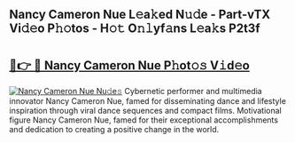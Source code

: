 ## Nancy Cameron Nue L𝚎a𝚔ed N𝚞𝚍e - Part-vTX Vi𝚍𝚎o P𝚑𝚘tos - H𝚘𝚝 O𝚗𝚕yf𝚊ns L𝚎a𝚔s P2t3f

# <h2><a href="http://kf90f5.oniu.top/?m=Nancy+Cameron+Nue">🔗👉 🔴 Nancy Cameron Nue P𝚑ot𝚘𝚜 V𝚒d𝚎o</a></h2>

[![Nancy Cameron Nue Nu𝚍e𝚜](https://i.imgur.com/0qMVB7G.gif)](http://kf90f5.oniu.top/?m=Nancy+Cameron+Nue)
Cybernetic performer and multimedia innovator Nancy Cameron Nue, famed for disseminating dance and lifestyle inspiration through viral dance sequences and compact films. Motivational figure Nancy Cameron Nue, famed for their exceptional accomplishments and dedication to creating a positive change in the world.  
